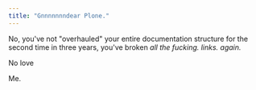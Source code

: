 ```yaml
---
title: "Gnnnnnnndear Plone."
---
```



<p>No, you've not "overhauled" your entire documentation structure for the second time in three years, you've broken <em>all the fucking. links. again.</em></p>

<p>No love</p>

<p>Me.</p>